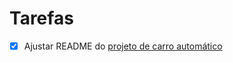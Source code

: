 # Tarefas

- [x] Ajustar README do [projeto de carro automático](../Assignments/automatic-car/README.md)
